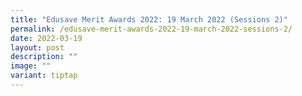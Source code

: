 ```yaml
---
title: "Edusave Merit Awards 2022: 19 March 2022 (Sessions 2)"
permalink: /edusave-merit-awards-2022-19-march-2022-sessions-2/
date: 2022-03-19
layout: post
description: ""
image: ""
variant: tiptap
---
```

